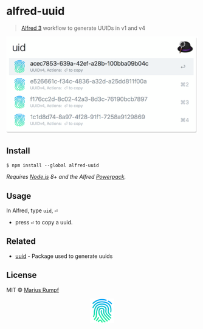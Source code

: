# alfred-uuid

> [Alfred 3](https://www.alfredapp.com) workflow to generate UUIDs in v1 and v4

<img src="screenshot.png" width="580">

## Install

```
$ npm install --global alfred-uuid
```

*Requires [Node.js](https://nodejs.org) 8+ and the Alfred [Powerpack](https://www.alfredapp.com/powerpack/).*


## Usage

In Alfred, type `uid`, <kbd>⏎</kbd>
- press <kbd>⏎</kbd> to copy a uuid.


## Related

- [uuid](https://github.com/kelektiv/node-uuid) - Package used to generate uuids

## License

MIT © [Marius Rumpf](https://github.com/mariusrumpf)

<p align="center"><img src="icon.png" width="64"></p>
